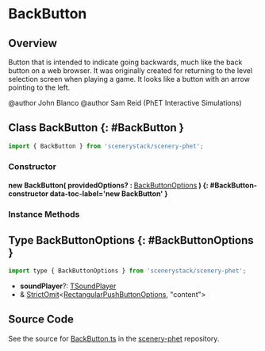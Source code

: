 # BackButton

## Overview

Button that is intended to indicate going backwards, much like the back button on a web browser.  It was originally
created for returning to the level selection screen when playing a game.  It looks like a button with an arrow
pointing to the left.

@author John Blanco
@author Sam Reid (PhET Interactive Simulations)

## Class BackButton {: #BackButton }


```js
import { BackButton } from 'scenerystack/scenery-phet';
```
### Constructor

#### new BackButton( providedOptions? : <span style="font-weight: 400;">[BackButtonOptions](../scenery-phet/BackButton.md#BackButtonOptions)</span> ) {: #BackButton-constructor data-toc-label='new BackButton' }

### Instance Methods





## Type BackButtonOptions {: #BackButtonOptions }


```js
import type { BackButtonOptions } from 'scenerystack/scenery-phet';
```


- **soundPlayer**?: [TSoundPlayer](../tambo/TSoundPlayer.md)
- &amp; [StrictOmit](../phet-core/StrictOmit.md)&lt;[RectangularPushButtonOptions](../sun/RectangularPushButton.md#RectangularPushButtonOptions), "content"&gt;




## Source Code

See the source for [BackButton.ts](https://github.com/phetsims/scenery-phet/blob/main/js/buttons/BackButton.ts) in the [scenery-phet](https://github.com/phetsims/scenery-phet) repository.
